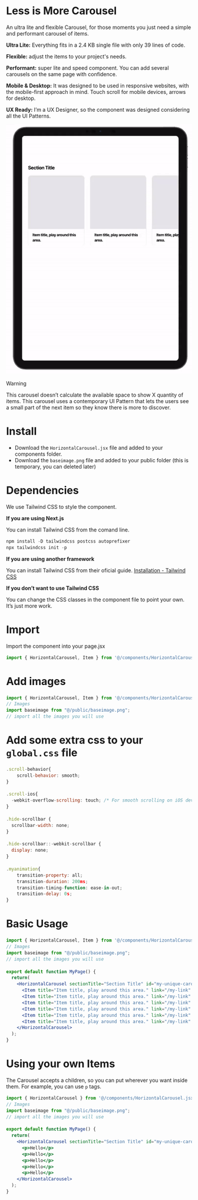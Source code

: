# Less is More Carousel
An ultra lite and flexible Carousel, for those moments you just need a simple and performant carousel of items.


**Ultra Lite:** Everything fits in a 2.4 KB single file with only 39 lines of code.

**Flexible:** adjust the items to your project's needs.

**Performant:** super lite and speed component. You can add several carousels on the same page with confidence.

**Mobile & Desktop:** It was designed to be used in responsive websites, with the mobile-first approach in mind. Touch scroll for mobile devices, arrows for desktop.

**UX Ready:** I’m a UX Designer, so the component was designed considering all the UI Patterns.


![desktop_example](images/tablet_example.gif)


> [!WARNING]
> This carousel doesn’t calculate the available space to show X quantity of items. This carousel uses a contemporary UI Pattern that lets the users see a small part of the next item so they know there is more to discover.



# Install
- Download the `HorizontalCarousel.jsx` file and added to your components folder.
- Download the `baseimage.png` file and added to your public folder (this is temporary, you can deleted later)


# Dependencies

We use Tailwind CSS to style the component.

**If you are using Next.js**

You can install Tailwind CSS from the comand line.

```jsx
npm install -D tailwindcss postcss autoprefixer
npx tailwindcss init -p
```

**If you are using another framework**

You can install Tailwind CSS from their oficial guide. [Installation - Tailwind CSS](https://tailwindcss.com/docs/installation)

**If you don’t want to use Tailwind CSS**

You can change the CSS classes in the component file to point your own. It’s just more work.

# Import

Import the component into your page.jsx

```jsx
import { HorizontalCarousel, Item } from '@/components/HorizontalCarousel.jsx';
```


# Add images

```jsx
import { HorizontalCarousel, Item } from '@/components/HorizontalCarousel.jsx';
// Images
import baseimage from "@/public/baseimage.png";
// import all the images you will use
```

# Add some extra css to your `global.css` file

```jsx
.scroll-behavior{
    scroll-behavior: smooth;
}

.scroll-ios{
  -webkit-overflow-scrolling: touch; /* For smooth scrolling on iOS devices */
}

.hide-scrollbar {
  scrollbar-width: none;
}

.hide-scrollbar::-webkit-scrollbar {
  display: none;
}

.myanimation{
    transition-property: all;
    transition-duration: 200ms;
    transition-timing-function: ease-in-out;
    transition-delay: 0s;
}
```

# Basic Usage

```jsx
import { HorizontalCarousel, Item } from '@/components/HorizontalCarousel.jsx';
// Images
import baseimage from "@/public/baseimage.png";
// import all the images you will use

export default function MyPage() {
  return(
    <HorizontalCarousel sectionTitle="Section Title" id="my-unique-carousel">
      <Item title="Item title, play around this area." link="/my-link" src={baseimage} alt="my-alt" />
      <Item title="Item title, play around this area." link="/my-link" src={baseimage} alt="my-alt" />
      <Item title="Item title, play around this area." link="/my-link" src={baseimage} alt="my-alt" />
      <Item title="Item title, play around this area." link="/my-link" src={baseimage} alt="my-alt" />
      <Item title="Item title, play around this area." link="/my-link" src={baseimage} alt="my-alt" />
      <Item title="Item title, play around this area." link="/my-link" src={baseimage} alt="my-alt" />
    </HorizontalCarousel>
  );
}
```

# Using your own Items

The Carousel accepts a children, so you can put wherever you want inside them. 
For example, you can use `p` tags.

```jsx
import { HorizontalCarousel } from '@/components/HorizontalCarousel.jsx';
// Images
import baseimage from "@/public/baseimage.png";
// import all the images you will use

export default function MyPage() {
  return(
    <HorizontalCarousel sectionTitle="Section Title" id="my-unique-carousel">
      <p>Hello</p>
      <p>Hello</p>
      <p>Hello</p>
      <p>Hello</p>
      <p>Hello</p>
    </HorizontalCarousel>
  );
}
```
